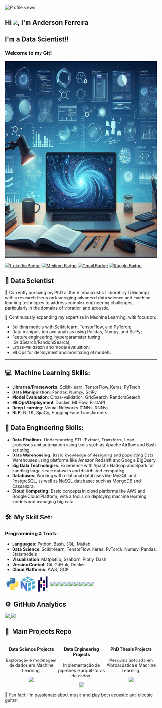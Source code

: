 <p align="left"> <img src="https://komarev.com/ghpvc/?username=anderson-ferreira-83&color=yellow" alt="Profile views"/>
  
## Hi <img src="https://raw.githubusercontent.com/kaueMarques/kaueMarques/master/hi.gif" width="30px">, I'm Anderson Ferreira

## I'm a Data Scientist!! 

### Welcome to my Git!

<p align="center">
  <img src="GithubProfile.png" alt="Welcome to my GitHub" width="650" height="650">
</p>

[![Linkedin Badge](https://img.shields.io/badge/-LinkedIn-blue?style=flat-square&logo=Linkedin&logoColor=white&link=https://www.linkedin.com/in/anderson-henrique-rodrigues-ferreira-1a473138/)](https://www.linkedin.com/in/anderson-henrique-rodrigues-ferreira-1a473138/)
[![Medium Badge](https://img.shields.io/badge/-Medium-black?style=flat-square&logo=Medium&logoColor=white&link=https://medium.com/@derdickferreira)](https://medium.com/@derdickferreira)
[![Gmail Badge](https://img.shields.io/badge/-Gmail-red?style=flat-square&logo=Gmail&logoColor=white&link=a058899@dac.unicamp.br)](mailto:a058899@dac.unicamp.br)
[![Kaggle Badge](https://img.shields.io/badge/-Kaggle-blue?style=flat-square&logo=Kaggle&logoColor=white&link=https://www.kaggle.com/anderson83data)](https://www.kaggle.com/anderson83data)

## 🎲 Data Scientist

🔬 Currently pursuing my PhD at the Vibroacoustic Laboratory (Unicamp), with a research focus on leveraging advanced data science and machine learning techniques to address complex engineering challenges, particularly in the domains of vibration and acoustic.

🌱 Continuously expanding my expertise in Machine Learning, with focus on:

- Building models with Scikit-learn, TensorFlow, and PyTorch;
- Data manipulation and analysis using Pandas, Numpy, and SciPy;
- Feature engineering, hyperparameter tuning (GridSearch/RandomSearch);
- Cross-validation and model evaluation;
- MLOps for deployment and monitoring of models.

---

## 💻 &nbsp;Machine Learning Skills:

- **Libraries/Frameworks**: Scikit-learn, TensorFlow, Keras, PyTorch
- **Data Manipulation**: Pandas, Numpy, SciPy
- **Model Evaluation**: Cross-validation, GridSearch, RandomSearch
- **MLOps/Deployment**: Docker, MLFlow, FastAPI
- **Deep Learning**: Neural Networks (CNNs, RNNs)
- **NLP**: NLTK, SpaCy, Hugging Face Transformers

## 💾  Data Engineering Skills:
- **Data Pipelines**: Understanding ETL (Extract, Transform, Load) processes and automation using tools such as Apache Airflow and Bash scripting.
- **Data Warehousing**: Basic knowledge of designing and populating Data Warehouses using platforms like Amazon Redshift and Google BigQuery.
- **Big Data Technologies**: Experience with Apache Hadoop and Spark for handling large-scale datasets and distributed computing.
- **Databases**: Working with relational databases like MySQL and PostgreSQL, as well as NoSQL databases such as MongoDB and Cassandra.
- **Cloud Computing**: Basic concepts in cloud platforms like AWS and Google Cloud Platform, with a focus on deploying machine learning models and managing big data.

## 🛠 &nbsp;My Skill Set:

### Programming & Tools:
- **Languages**: Python, Bash, SQL, Matlab
- **Data Science**: Scikit-learn, TensorFlow, Keras, PyTorch, Numpy, Pandas, Statsmodels
- **Visualization**: Matplotlib, Seaborn, Plotly, Dash
- **Version Control**: Git, GitHub, Docker
- **Cloud Platforms**: AWS, GCP

<div style="display: inline_block; font-size: 0;">
  <img align="center" alt="Python" height="50" width="50" src="https://raw.githubusercontent.com/devicons/devicon/master/icons/python/python-original.svg">
  <img align="center" alt="Numpy" height="50" width="50" src="https://github.com/devicons/devicon/blob/v2.15.1/icons/numpy/numpy-original.svg">
  <img align="center" alt="Pandas" height="50" width="50" src="https://github.com/devicons/devicon/blob/v2.15.1/icons/pandas/pandas-original.svg">
  <img align="center" alt="Scikit-learn" height="50" width="50" src="https://upload.wikimedia.org/wikipedia/commons/0/05/Scikit_learn_logo_small.svg">
  <img align="center" alt="TensorFlow" height="50" width="50" src="https://www.vectorlogo.zone/logos/tensorflow/tensorflow-icon.svg">
  <img align="center" alt="Keras" height="50" width="50" src="https://upload.wikimedia.org/wikipedia/commons/a/ae/Keras_logo.svg">
  <img align="center" alt="PyTorch" height="50" width="50" src="https://upload.wikimedia.org/wikipedia/commons/9/96/Pytorch_logo.png">
  <img align="center" alt="Matplotlib" height="50" width="50" src="https://upload.wikimedia.org/wikipedia/commons/8/84/Matplotlib_icon.svg">
  <img align="center" alt="Seaborn" height="50" width="50" src="https://seaborn.pydata.org/_images/logo-tall-lightbg.svg">
  <img align="center" alt="Plotly" height="50" width="50" src="https://raw.githubusercontent.com/plotly/plotly/master/plotly_logo.png">
  <img align="center" alt="Git" height="50" width="50" src="https://www.vectorlogo.zone/logos/git-scm/git-scm-icon.svg">
  <img align="center" alt="MATLAB" height="50" width="50" src="https://upload.wikimedia.org/wikipedia/commons/2/21/MATLAB_Logo.png">
</div>


## ⚙️ &nbsp;GitHub Analytics

<a href="https://github.com/anderson-ferreira-83">
  <img height="140em" src="https://github-readme-stats.vercel.app/api?username=anderson-ferreira-83&show_icons=true&theme=dark&include_commits=true"/>
</a>

<a href="https://github.com/anderson-ferreira-83">
  <img height="140em" src="https://github-readme-stats.vercel.app/api/top-langs/?username=anderson-ferreira-83&layout=compact&langs_count=8&theme=dark"/>
</a>

## 🚀 &nbsp;Main Projects Repo

<div style="display: flex; justify-content: space-between;">
    <div style="text-align: center;">
        <h4>Data Science Projects</h4>
        <p>Exploração e modelagem de dados em Machine Learning.</p>
        <a href="https://github.com/anderson-ferreira-83/Data_Science_Projects_anderson_83" target="_blank">
            <img height="90em" src="https://github-readme-stats.vercel.app/api/pin/?username=anderson-ferreira-83&repo=Data_Science_Projects_anderson_83&theme=dark"/>
        </a>
    </div>
    <div style="text-align: center;">
        <h4>Data Engineering Projects</h4>
        <p>Implementação de pipelines e arquiteturas de dados.</p>
        <a href="https://github.com/anderson-ferreira-83/Data_Engineering_Projects_anderson_83" target="_blank">
            <img height="90em" src="https://github-readme-stats.vercel.app/api/pin/?username=anderson-ferreira-83&repo=Data_Engineering_Projects_anderson_83&theme=dark"/>
        </a>
    </div>
    <div style="text-align: center;">
        <h4>PhD Thesis Projects</h4>
        <p>Pesquisa aplicada em Vibroacústica e Machine Learning.</p>
        <a href="https://github.com/anderson-ferreira-83/Phd_Thesis_Projects_anderson_83" target="_blank">
            <img height="90em" src="https://github.com/anderson-ferreira-83/Artigo_1_publish_comp_lattices_thin_plate_2023_anderson_83&theme=dark"/>
        </a>
    </div>
</div>

🎸 Fun fact: I’m passionate about music and play both acoustic and electric guitar!


